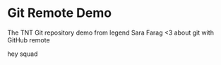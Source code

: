 # Git Remote Demo
The TNT Git repository demo from legend Sara Farag &lt;3 about git with GitHub remote

hey squad